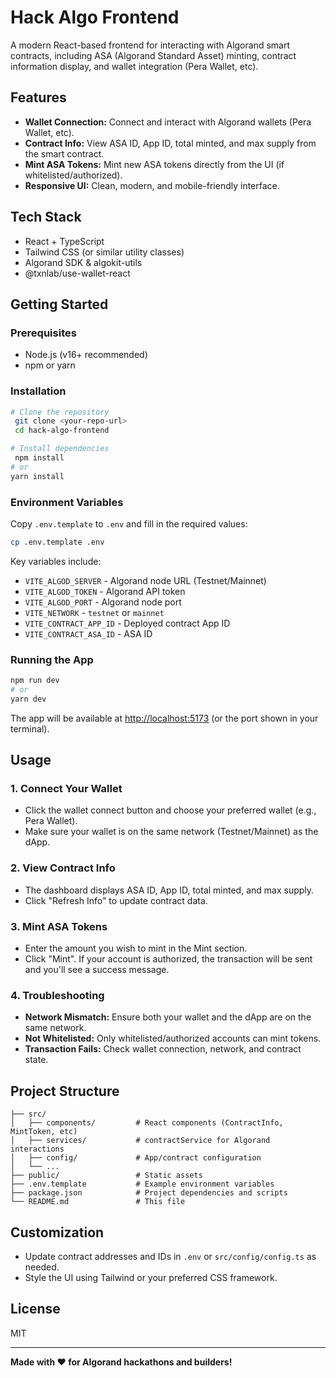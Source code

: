 # Hack Algo Frontend

A modern React-based frontend for interacting with Algorand smart contracts, including ASA (Algorand Standard Asset) minting, contract information display, and wallet integration (Pera Wallet, etc).

## Features

- **Wallet Connection:** Connect and interact with Algorand wallets (Pera Wallet, etc).
- **Contract Info:** View ASA ID, App ID, total minted, and max supply from the smart contract.
- **Mint ASA Tokens:** Mint new ASA tokens directly from the UI (if whitelisted/authorized).
- **Responsive UI:** Clean, modern, and mobile-friendly interface.

## Tech Stack

- React + TypeScript
- Tailwind CSS (or similar utility classes)
- Algorand SDK & algokit-utils
- @txnlab/use-wallet-react

## Getting Started

### Prerequisites

- Node.js (v16+ recommended)
- npm or yarn

### Installation

```bash
# Clone the repository
 git clone <your-repo-url>
 cd hack-algo-frontend

# Install dependencies
 npm install
# or
yarn install
```

### Environment Variables

Copy `.env.template` to `.env` and fill in the required values:

```bash
cp .env.template .env
```

Key variables include:

- `VITE_ALGOD_SERVER` - Algorand node URL (Testnet/Mainnet)
- `VITE_ALGOD_TOKEN` - Algorand API token
- `VITE_ALGOD_PORT` - Algorand node port
- `VITE_NETWORK` - `testnet` or `mainnet`
- `VITE_CONTRACT_APP_ID` - Deployed contract App ID
- `VITE_CONTRACT_ASA_ID` - ASA ID

### Running the App

```bash
npm run dev
# or
yarn dev
```

The app will be available at [http://localhost:5173](http://localhost:5173) (or the port shown in your terminal).

## Usage

### 1. Connect Your Wallet

- Click the wallet connect button and choose your preferred wallet (e.g., Pera Wallet).
- Make sure your wallet is on the same network (Testnet/Mainnet) as the dApp.

### 2. View Contract Info

- The dashboard displays ASA ID, App ID, total minted, and max supply.
- Click "Refresh Info" to update contract data.

### 3. Mint ASA Tokens

- Enter the amount you wish to mint in the Mint section.
- Click "Mint". If your account is authorized, the transaction will be sent and you'll see a success message.

### 4. Troubleshooting

- **Network Mismatch:** Ensure both your wallet and the dApp are on the same network.
- **Not Whitelisted:** Only whitelisted/authorized accounts can mint tokens.
- **Transaction Fails:** Check wallet connection, network, and contract state.

## Project Structure

```
├── src/
│   ├── components/         # React components (ContractInfo, MintToken, etc)
│   ├── services/           # contractService for Algorand interactions
│   ├── config/             # App/contract configuration
│   └── ...
├── public/                 # Static assets
├── .env.template           # Example environment variables
├── package.json            # Project dependencies and scripts
└── README.md               # This file
```

## Customization

- Update contract addresses and IDs in `.env` or `src/config/config.ts` as needed.
- Style the UI using Tailwind or your preferred CSS framework.

## License

MIT

---

**Made with ❤️ for Algorand hackathons and builders!**
